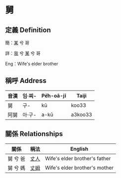 # 舅
## 定義 Definition
簡：[某](member18.md) 兮 哥

詳：[我](member1.md) 兮 [某](member18.md) 兮 哥

Eng：Wife's elder brother

## 稱呼 Address

音漢 | 임·찌- | Pe̍͘h-oā-jī | Taiji
--- | --- | --- | --- 
舅 | 구- | kū | koo33 
阿舅 | 아·구- | a-kū | a3koo33 


## 關係 Relationships

關係 | 稱法 | English
--- | --- | --- 
舅 兮 爸 | [丈人](member62.md) | Wife's elder brother's father
舅 兮 媽 | [丈姆](member63.md) | Wife's elder brother's mother
